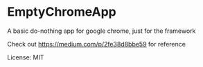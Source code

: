 EmptyChromeApp
==============

A basic do-nothing app for google chrome, just for the framework


Check out https://medium.com/p/2fe38d8bbe59 for reference



License: MIT

